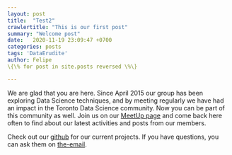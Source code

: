```yaml
---
layout: post
title:  "Test2"
crawlertitle: "This is our first post"
summary: "Welcome post"
date:   2020-11-19 23:09:47 +0700
categories: posts
tags: 'DataErudite'
author: Felipe
\{\% for post in site.posts reversed \%\}

---
```


We are glad that you are here. Since April 2015 our group has been exploring Data Science techniques, and by meeting regularly we have had an impact in the Toronto Data Science community. Now you can be part of this community as well. Join us on our [MeetUp page](https://www.meetup.com/Toronto-Machine-Learning-Book-Club/) and come back here often to find about our latest activities and posts from our members.


Check out our [github][the-gh] for our current projects. If you have questions, you can ask them on [the-email][the-email].

[the-gh]: http://github.com/
[the-email]:  mailto:datascientistswithoutbordersto@gmail.com
